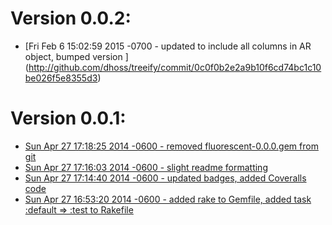 # Version 0.0.2:

  * [Fri Feb 6 15:02:59 2015 -0700 - updated to include all columns in AR object, bumped version
]
(http://github.com/dhoss/treeify/commit/0c0f0b2e2a9b10f6cd74bc1c10be026f5e8355d3)

# Version 0.0.1:

  * [Sun Apr 27 17:18:25 2014 -0600 - removed fluorescent-0.0.0.gem from git
](http://github.com/dhoss/treeify/commit/07b05984030bdc5190708948841b6b6d2a34706e)
  * [Sun Apr 27 17:16:03 2014 -0600 - slight readme formatting
](http://github.com/dhoss/treeify/commit/7da2e26fb2774c8b3ab521a2e1cdf3dc679f6264)
  * [Sun Apr 27 17:14:40 2014 -0600 - updated badges, added Coveralls code
](http://github.com/dhoss/treeify/commit/598f4c847275efab8b513cd74022c24120f93a13)
  * [Sun Apr 27 16:53:20 2014 -0600 - added rake to Gemfile, added task :default => :test to Rakefile
](http://github.com/dhoss/treeify/commit/94b73adcdba01b2d391882d179c5fac067f2c0de)
